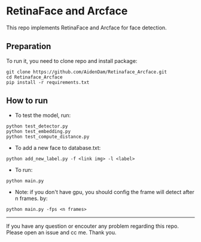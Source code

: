 # RetinaFace and Arcface
This repo implements RetinaFace and Arcface for face detection.

## Preparation
To run it, you need to clone repo and install package:
``` 
git clone https://github.com/AidenDam/Retinaface_Arcface.git
cd Retinaface_Arcface
pip install -r requirements.txt
```

## How to run
- To test the model, run:
``` 
python test_detector.py
python test_embedding.py
python test_compute_distance.py
```

- To add a new face to database.txt:
``` 
python add_new_label.py -f <link img> -l <label>
```

- To run:
```
python main.py
```
- Note: if you don't have gpu, you should config the frame will detect after n frames. by:
```
python main.py -fps <n frames>
```
---
If you have any question or encouter any problem regarding this repo. Please open an issue and cc me. Thank you.
